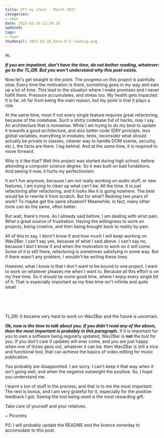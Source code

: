 ```yaml
---
title: Off my chest - March 2022
categories:
- news
date: 2022-03-19 22:39:19
updated:
tags:
- news
thumbnail: 2022-01-20_beta-0-3_loading.png
---
```


Hi.

***If you are impatient, don't have the time, do not bother reading, whatever: go to the TL;DR. But you won't understand why this post exists.***

Now let's get straight to the point. The progress on this project is painfully slow. Every time the motivation is there, something goes in my way and eats up a lot of time. This lead to the situation where I make promises and I never fulfill them. Pressure accumulates, and stress too. My health gets impacted. It is far, oh far from being the main reason, but my point is that it plays a role.

At the same time, most if not every single feature requires great refactoring, because of the codebase. Such a shitty codebase full of hacks, may I say. An architecture that is nonsense. While I am trying to do my best to update it towards a good architecture, and also better code (DRY principle, less global variables, everything in modules, tests, reconsider what should actually be private in classes, cleaner way to handle DOM events, security, etc.), the facts are there. I lag behind. And at the same time, it is required to move forward.

Why is it like that? Well this project was started during high school, before attending a computer science degree. So it was built on bad fundations. And seeing it now, it hurts my perfectionism.

It isn't fun anymore, because I am not really working on audio stuff, or new features, I am trying to clean up what can't be. All the time. It is just refactoring after refactoring, and it looks like it is going nowhere. The best would be to rewrite it from scratch. But for what? Redoing two years of work? To maybe get the same situation? Meanwhile, in fact, many other tools can do the same, often better.

But wait, there's more. As I already said before, I am dealing with wrist pain. What a great source of frustration. Having the willingness to work on projects, being creative, and then being brought back to reality by pain.

All of this to say, I donn't know if and how much I will keep working on Wav2Bar. I can't say yes, because of what I said above. I can't say no, because I don't know if and when the motivation to work on it will come. Some of it is still there, refactoring is sometimes satisfying in some way. But if there wasn't any problem, I wouldn't be writing these lines.

However, what I know is that I don't want to be bound to one project. I want to work on whatever pleases me when I want to. Because all this effort is on my free time. So it should be some good time, where I enjoy every single bit of it. That is especially important as my free time isn't infinite and quite small.

<br/><br/><br/>

TL;DR: It became very hard to work on Wav2Bar and the future is uncertain.

***Ok, now is the time to talk about you. If you didn't read any of the above, then the most important is probably in this paragraph.*** If it is important for you to own a software being regularly updated, Wav2Bar is **not** the tool for you. If you don't care if updates will ever come, and you are just happy when one of those geos out, whatever it can be; then Wav2Bar is still a nice and functional tool, that can achieve the basics of video editing for music publication.

You probably are disappointed. I am sorry. I can't keep it that way when it isn't going well, and when the negative outweight the positive. So, I hope you understand me.

I learnt a ton of stuff in the process, and that is to me the most important. The rest is bonus, and I am very grateful for it, especially for the positive feedback I got. Seeing the tool being used is the most rewarding gift.

Take care of yourself and your relatives.

~ Picorims

PS: I will probably update the README and the licence someday to accomodate to this post.